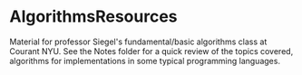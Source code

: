 # AlgorithmsResources
Material for professor Siegel's fundamental/basic algorithms class at
Courant NYU. See the Notes folder for a quick review of the topics covered,
algorithms for implementations in some typical programming languages. 
